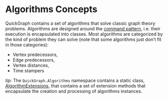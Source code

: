 # Algorithms Concepts

QuickGraph contains a set of algorithms that solve classic graph theory problems. Algorithms are designed around the [command pattern](http://en.wikipedia.org/wiki/Command_pattern), i.e. their execution is encapsulated into classes. Most algorithms are categorized by the kind of problem they can solve (note that some algorithms just don’t fit in those categories):

* Vertex predecessors,
* Edge predecessors,
* Vertex distances,
* Time stampers

_tip:_ The ```QuickGraph.Algorithms``` namespace contains a static class, [AlgorithmExtensions](AlgorithmExtensions), that contains a set of extension methods that encapsulate the creation and processing of algorithms instances.

